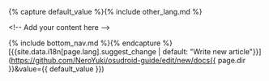 {% capture default_value %}\{% include other_lang.md %\}
    
\<!-- Add your content here --\>

\{% include bottom_nav.md %\}{% endcapture %}
[{{site.data.i18n[page.lang].suggest_change | default: "Write new article"}}](https://github.com/NeroYuki/osudroid-guide/edit/new/docs{{ page.dir }}&value={{ default_value }})

